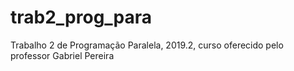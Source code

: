 # trab2_prog_para
Trabalho 2 de Programação Paralela, 2019.2, curso oferecido pelo professor Gabriel Pereira
